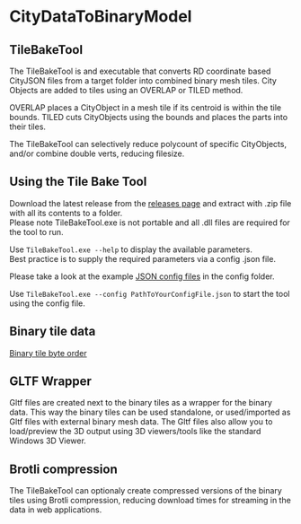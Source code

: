 # CityDataToBinaryModel

## TileBakeTool

The TileBakeTool is and executable that converts RD coordinate based CityJSON files from a target folder into combined binary mesh tiles. City Objects are added to tiles using an OVERLAP or TILED method.

OVERLAP places a CityObject in a mesh tile if its centroid is within the tile bounds.
TILED cuts CityObjects using the bounds and places the parts into their tiles.

The TileBakeTool can selectively reduce polycount of specific CityObjects, and/or combine double verts, reducing filesize.

## Using the Tile Bake Tool

Download the latest release from the [releases page](https://github.com/Amsterdam/CityDataToBinaryModel/releases) and extract with .zip file with all its contents to a folder.<br>
Please note TileBakeTool.exe is not portable and all .dll files are required for the tool to run.

Use `TileBakeTool.exe --help` to display the available parameters.<br>
Best practice is to supply the required parameters via a config .json file.

Please take a look at the example [JSON config files](config/) in the config folder.

Use `TileBakeTool.exe --config PathToYourConfigFile.json` to start the tool using the config file.

## Binary tile data

[Binary tile byte order](docs/BinaryFileContents.md)

## GLTF Wrapper

Gltf files are created next to the binary tiles as a wrapper for the binary data.
This way the binary tiles can be used standalone, or used/imported as Gltf files with external binary mesh data.
The Gltf files also allow you to load/preview the 3D output using 3D viewers/tools like the standard Windows 3D Viewer.

## Brotli compression

The TileBakeTool can optionaly create compressed versions of the binary tiles using Brotli compression, reducing download times for streaming in the data in  web applications.

